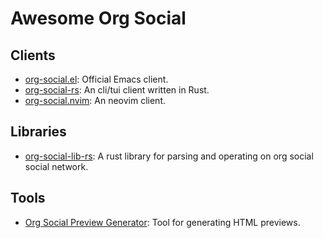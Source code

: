 # Awesome Org Social

## Clients

- [org-social.el](https://github.com/tanrax/org-social.el): Official Emacs client.
- [org-social-rs](https://github.com/AdsanTheGreat/org-social-rs): An cli/tui client written in Rust.
- [org-social.nvim](https://github.com/cherryramatisdev/org-social.nvim): An neovim client.

## Libraries

- [org-social-lib-rs](https://github.com/AdsanTheGreat/org-social-lib-rs): A rust library for parsing and operating on org social social network.

## Tools

- [Org Social Preview Generator](https://github.com/tanrax/org-social-preview): Tool for generating HTML previews.
